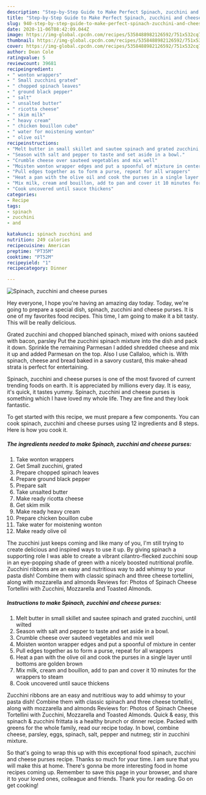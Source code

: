 ```yaml
---
description: "Step-by-Step Guide to Make Perfect Spinach, zucchini and cheese purses"
title: "Step-by-Step Guide to Make Perfect Spinach, zucchini and cheese purses"
slug: 940-step-by-step-guide-to-make-perfect-spinach-zucchini-and-cheese-purses
date: 2020-11-06T08:42:09.044Z
image: https://img-global.cpcdn.com/recipes/5358488982126592/751x532cq70/spinach-zucchini-and-cheese-purses-recipe-main-photo.jpg
thumbnail: https://img-global.cpcdn.com/recipes/5358488982126592/751x532cq70/spinach-zucchini-and-cheese-purses-recipe-main-photo.jpg
cover: https://img-global.cpcdn.com/recipes/5358488982126592/751x532cq70/spinach-zucchini-and-cheese-purses-recipe-main-photo.jpg
author: Dean Cole
ratingvalue: 5
reviewcount: 39681
recipeingredient:
- " wonton wrappers"
- " Small zucchini grated"
- " chopped spinach leaves"
- " ground black pepper"
- " salt"
- " unsalted butter"
- " ricotta cheese"
- " skim milk"
- " heavy cream"
- " chicken bouillon cube"
- " water for moistening wonton"
- " olive oil"
recipeinstructions:
- "Melt butter in small skillet and sautee spinach and grated zucchini, until wilted"
- "Season with salt and pepper to taste and set aside in a bowl."
- "Crumble cheese over sauteed vegetables and mix well"
- "Moisten wonton wrapper edges and put a spoonful of mixture in center"
- "Pull edges together as to form a purse, repeat for all wrappers"
- "Heat a pan with the olive oil and cook the purses in a single layer until bottoms are golden brown"
- "Mix milk, cream and bouillon, add to pan and cover it 10 minutes for the wrappers to steam"
- "Cook uncovered until sauce thickens"
categories:
- Recipe
tags:
- spinach
- zucchini
- and

katakunci: spinach zucchini and 
nutrition: 249 calories
recipecuisine: American
preptime: "PT35M"
cooktime: "PT52M"
recipeyield: "1"
recipecategory: Dinner

---
```



![Spinach, zucchini and cheese purses](https://img-global.cpcdn.com/recipes/5358488982126592/751x532cq70/spinach-zucchini-and-cheese-purses-recipe-main-photo.jpg)

Hey everyone, I hope you're having an amazing day today. Today, we're going to prepare a special dish, spinach, zucchini and cheese purses. It is one of my favorites food recipes. This time, I am going to make it a bit tasty. This will be really delicious.

Grated zucchini and chopped blanched spinach, mixed with onions sautéed with bacon, parsley Put the zucchini spinach mixture into the dish and pack it down. Sprinkle the remaining Parmesan I added shredded cheese and mix it up and added Parmesan on the top. Also I use Callaloo, which is. With spinach, cheese and bread baked in a savory custard, this make-ahead strata is perfect for entertaining.

Spinach, zucchini and cheese purses is one of the most favored of current trending foods on earth. It is appreciated by millions every day. It is easy, it's quick, it tastes yummy. Spinach, zucchini and cheese purses is something which I have loved my whole life. They are fine and they look fantastic.


To get started with this recipe, we must prepare a few components. You can cook spinach, zucchini and cheese purses using 12 ingredients and 8 steps. Here is how you cook it.

<!--inarticleads1-->

##### The ingredients needed to make Spinach, zucchini and cheese purses:

1. Take  wonton wrappers
1. Get  Small zucchini, grated
1. Prepare  chopped spinach leaves
1. Prepare  ground black pepper
1. Prepare  salt
1. Take  unsalted butter
1. Make ready  ricotta cheese
1. Get  skim milk
1. Make ready  heavy cream
1. Prepare  chicken bouillon cube
1. Take  water for moistening wonton
1. Make ready  olive oil


The zucchini just keeps coming and like many of you, I&#39;m still trying to create delicious and inspired ways to use it up. By giving spinach a supporting role I was able to create a vibrant cilantro-flecked zucchini soup in an eye-popping shade of green with a nicely boosted nutritional profile. Zucchini ribbons are an easy and nutritious way to add whimsy to your pasta dish! Combine them with classic spinach and three cheese tortellini, along with mozzarella and almonds Reviews for: Photos of Spinach Cheese Tortellini with Zucchini, Mozzarella and Toasted Almonds. 

<!--inarticleads2-->

##### Instructions to make Spinach, zucchini and cheese purses:

1. Melt butter in small skillet and sautee spinach and grated zucchini, until wilted
1. Season with salt and pepper to taste and set aside in a bowl.
1. Crumble cheese over sauteed vegetables and mix well
1. Moisten wonton wrapper edges and put a spoonful of mixture in center
1. Pull edges together as to form a purse, repeat for all wrappers
1. Heat a pan with the olive oil and cook the purses in a single layer until bottoms are golden brown
1. Mix milk, cream and bouillon, add to pan and cover it 10 minutes for the wrappers to steam
1. Cook uncovered until sauce thickens


Zucchini ribbons are an easy and nutritious way to add whimsy to your pasta dish! Combine them with classic spinach and three cheese tortellini, along with mozzarella and almonds Reviews for: Photos of Spinach Cheese Tortellini with Zucchini, Mozzarella and Toasted Almonds. Quick &amp; easy, this spinach &amp; zucchini frittata is a healthy brunch or dinner recipe. Packed with greens for the whole family, read our recipe today. In bowl, combine cheese, parsley, eggs, spinach, salt, pepper and nutmeg; stir in zucchini mixture. 

So that's going to wrap this up with this exceptional food spinach, zucchini and cheese purses recipe. Thanks so much for your time. I am sure that you will make this at home. There's gonna be more interesting food in home recipes coming up. Remember to save this page in your browser, and share it to your loved ones, colleague and friends. Thank you for reading. Go on get cooking!
